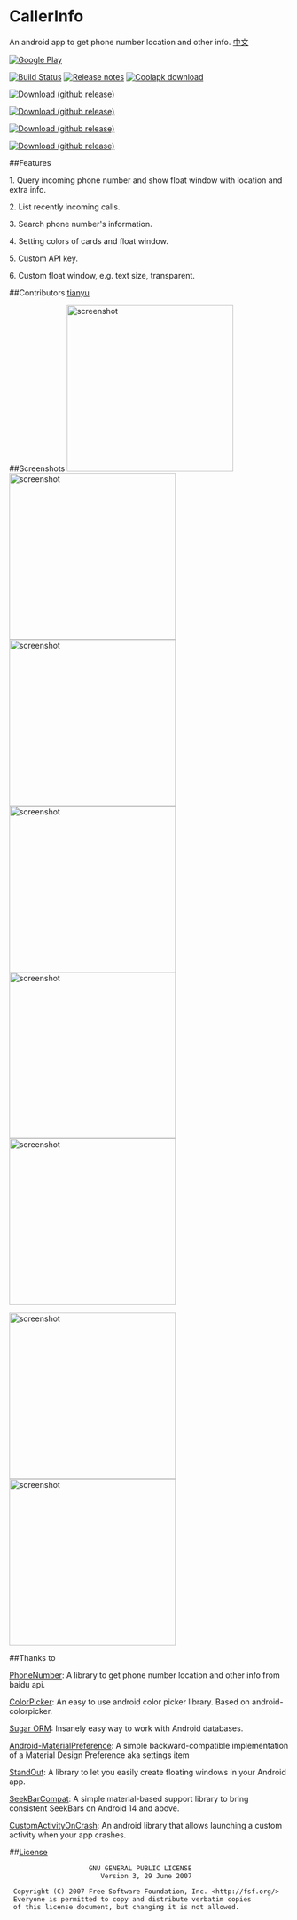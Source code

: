 # CallerInfo
An android app to get phone number location and other info. [中文](https://github.com/xdtianyu/CallerInfo/blob/master/README-CN.md)

[![Google Play](http://developer.android.com/images/brand/en_generic_rgb_wo_45.png)](https://play.google.com/store/apps/details?id=org.xdty.callerinfo)

[![Build Status](https://travis-ci.org/xdtianyu/CallerInfo.svg?branch=master)](https://travis-ci.org/xdtianyu/CallerInfo)
[![Release notes](https://img.shields.io/badge/release-notes-yellowgreen.svg)](https://github.com/xdtianyu/CallerInfo/releases)
[![Coolapk download](https://img.shields.io/badge/coolapk-download-blue.svg)](http://coolapk.com/apk/org.xdty.callerinfo)

[![Download (github release)](https://img.shields.io/github/downloads/xdtianyu/CallerInfo/v1.1.11/total.svg)](https://github.com/xdtianyu/CallerInfo/releases/download/v1.1.11/callerinfo-v1.1.11-release.apk)

[![Download (github release)](https://img.shields.io/github/downloads/xdtianyu/CallerInfo/v1.1.10/total.svg)](https://github.com/xdtianyu/CallerInfo/releases/download/v1.1.10/callerinfo-v1.1.10-release.apk)

[![Download (github release)](https://img.shields.io/github/downloads/xdtianyu/CallerInfo/v1.1.9/total.svg)](https://github.com/xdtianyu/CallerInfo/releases/download/v1.1.9/callerinfo-v1.1.9-release.apk)

[![Download (github release)](https://img.shields.io/github/downloads/xdtianyu/CallerInfo/v1.1.8/total.svg)](https://github.com/xdtianyu/CallerInfo/releases/download/v1.1.8/callerinfo-v1.1.8-release.apk)

##Features

1\. Query incoming phone number and show float window with location and extra info.

2\. List recently incoming calls.

3\. Search phone number's information.

4\. Setting colors of cards and float window.

5\. Custom API key.

6\. Custom float window, e.g. text size, transparent.

##Contributors
[tianyu](https://www.xdty.org)

##Screenshots
<img src="https://raw.githubusercontent.com/xdtianyu/CallerInfo/master/screenshots/1.png" alt="screenshot" width="300">
<img src="https://raw.githubusercontent.com/xdtianyu/CallerInfo/master/screenshots/2.png" alt="screenshot" width="300">
<img src="https://raw.githubusercontent.com/xdtianyu/CallerInfo/master/screenshots/3.png" alt="screenshot" width="300">
<img src="https://raw.githubusercontent.com/xdtianyu/CallerInfo/master/screenshots/4.png" alt="screenshot" width="300">
<img src="https://raw.githubusercontent.com/xdtianyu/CallerInfo/master/screenshots/5.png" alt="screenshot" width="300">
<img src="https://raw.githubusercontent.com/xdtianyu/CallerInfo/master/screenshots/6.png" alt="screenshot" width="300">

<img src="https://raw.githubusercontent.com/xdtianyu/CallerInfo/master/screenshots/p-1.png" alt="screenshot" width="300">
<img src="https://raw.githubusercontent.com/xdtianyu/CallerInfo/master/screenshots/p-2.png" alt="screenshot" width="300">

##Thanks to

[PhoneNumber](https://github.com/xdtianyu/PhoneNumber): A library to get phone number location and other info from baidu api.

[ColorPicker](https://github.com/xdtianyu/ColorPicker): An easy to use android color picker library. Based on android-colorpicker.

[Sugar ORM](https://github.com/satyan/sugar): Insanely easy way to work with Android databases.

[Android-MaterialPreference](https://github.com/jenzz/Android-MaterialPreference): A simple backward-compatible implementation of a Material Design Preference aka settings item

[StandOut](https://github.com/pingpongboss/StandOut): A library to let you easily create floating windows in your Android app.

[SeekBarCompat](https://github.com/ahmedrizwan/SeekBarCompat): A simple material-based support library to bring consistent SeekBars on Android 14 and above.

[CustomActivityOnCrash](https://github.com/Ereza/CustomActivityOnCrash): An android library that allows launching a custom activity when your app crashes.

##[License](https://github.com/xdtianyu/CallerInfo/blob/master/LICENSE.md)

```
                    GNU GENERAL PUBLIC LICENSE
                       Version 3, 29 June 2007

 Copyright (C) 2007 Free Software Foundation, Inc. <http://fsf.org/>
 Everyone is permitted to copy and distribute verbatim copies
 of this license document, but changing it is not allowed.
 ```
